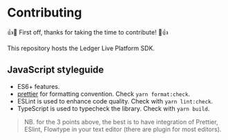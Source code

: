 # Contributing

:+1::tada: First off, thanks for taking the time to contribute! :tada::+1:

This repository hosts the Ledger Live Platform SDK.

## JavaScript styleguide

- ES6+ features.
- [prettier](https://prettier.io/) for formatting convention. Check `yarn format:check`.
- ESLint is used to enhance code quality. Check with `yarn lint:check`.
- TypeScript is used to typecheck the library. Check with `yarn build`.

> NB. for the 3 points above, the best is to have integration of Prettier,
> ESlint, Flowtype in your text editor (there are plugin for most editors).
